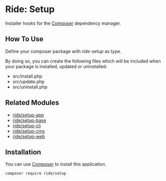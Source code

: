 # Ride: Setup

Installer hooks for the [Composer](http://getcomposer.org) dependency manager.

## How To Use

Define your composer package with _ride-setup_ as type.

By doing so, you can create the following files which will be included when your package is installed, updated or uninstalled:

* src/install.php
* src/update.php
* src/uninstall.php 

## Related Modules 

- [ride/setup-app](https://github.com/all-ride/ride-setup-app)
- [ride/setup-base](https://github.com/all-ride/ride-setup-base)
- [ride/setup-cli](https://github.com/all-ride/ride-setup-cli)
- [ride/setup-cms](https://github.com/all-ride/ride-setup-cms)
- [ride/setup-web](https://github.com/all-ride/ride-setup-web)

## Installation

You can use [Composer](http://getcomposer.org) to install this application.

```
composer require ride/setup
```
